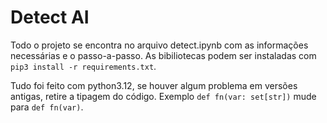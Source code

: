 # Detect AI

Todo o projeto se encontra no arquivo detect.ipynb com as informações necessárias e o passo-a-passo. As bibiliotecas podem ser instaladas com `pip3 install -r requirements.txt`.

Tudo foi feito com python3.12, se houver algum problema em versões antigas, retire a tipagem do código. Exemplo `def fn(var: set[str])` mude para `def fn(var)`.